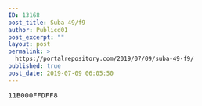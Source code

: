 ```yaml
---
ID: 13168
post_title: Suba 49/f9
author: Publicd01
post_excerpt: ""
layout: post
permalink: >
  https://portalrepository.com/2019/07/09/suba-49-f9/
published: true
post_date: 2019-07-09 06:05:50
---
```

<pre>11B000FFDFF8</pre>